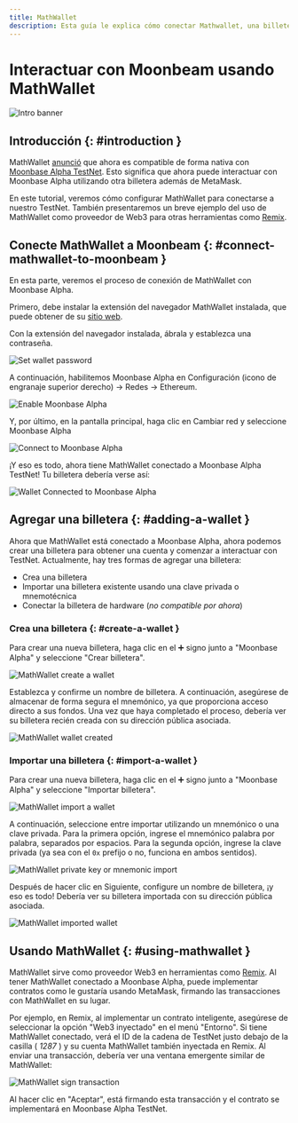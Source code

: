 ```yaml
---
title: MathWallet
description: Esta guía le explica cómo conectar Mathwallet, una billetera basada en navegador que funciona con Ethereum, a Moonbeam.
---
```


# Interactuar con Moonbeam usando MathWallet
 
![Intro banner](/images/tokens/connect/mathwallet/mathwallet-banner.png)

## Introducción {: #introduction } 

MathWallet [anunció](https://mathwallet.org/moonbeam-wallet/en/) que ahora es compatible de forma nativa con [Moonbase Alpha TestNet](/networks/testnet/). Esto significa que ahora puede interactuar con Moonbase Alpha utilizando otra billetera además de MetaMask.

En este tutorial, veremos cómo configurar MathWallet para conectarse a nuestro TestNet. También presentaremos un breve ejemplo del uso de MathWallet como proveedor de Web3 para otras herramientas como [Remix](/integrations/remix/).

## Conecte MathWallet a Moonbeam {: #connect-mathwallet-to-moonbeam } 

En esta parte, veremos el proceso de conexión de MathWallet con Moonbase Alpha.

Primero, debe instalar la extensión del navegador MathWallet instalada, que puede obtener de su [sitio web](https://mathwallet.org/en-us/).

Con la extensión del navegador instalada, ábrala y establezca una contraseña.

![Set wallet password](/images/tokens/connect/mathwallet/mathwallet-1.png)

A continuación, habilitemos Moonbase Alpha en Configuración (icono de engranaje superior derecho) -> Redes -> Ethereum.

![Enable Moonbase Alpha](/images/tokens/connect/mathwallet/mathwallet-2.png)

Y, por último, en la pantalla principal, haga clic en Cambiar red y seleccione Moonbase Alpha

![Connect to Moonbase Alpha](/images/tokens/connect/mathwallet/mathwallet-3.png)

¡Y eso es todo, ahora tiene MathWallet conectado a Moonbase Alpha TestNet! Tu billetera debería verse así:

![Wallet Connected to Moonbase Alpha](/images/tokens/connect/mathwallet/mathwallet-4.png)

## Agregar una billetera {: #adding-a-wallet } 

Ahora que MathWallet está conectado a Moonbase Alpha, ahora podemos crear una billetera para obtener una cuenta y comenzar a interactuar con TestNet. Actualmente, hay tres formas de agregar una billetera:

 - Crea una billetera
 - Importar una billetera existente usando una clave privada o mnemotécnica
 - Conectar la billetera de hardware (_no compatible por ahora_)

### Crea una billetera {: #create-a-wallet } 

Para crear una nueva billetera, haga clic en el :heavy_plus_sign: signo junto a "Moonbase Alpha" y seleccione "Crear billetera".

![MathWallet create a wallet](/images/tokens/connect/mathwallet/mathwallet-5.png)

Establezca y confirme un nombre de billetera. A continuación, asegúrese de almacenar de forma segura el mnemónico, ya que proporciona acceso directo a sus fondos. Una vez que haya completado el proceso, debería ver su billetera recién creada con su dirección pública asociada.

![MathWallet wallet created](/images/tokens/connect/mathwallet/mathwallet-6.png)

### Importar una billetera {: #import-a-wallet } 

Para crear una nueva billetera, haga clic en el :heavy_plus_sign: signo junto a "Moonbase Alpha" y seleccione "Importar billetera".

![MathWallet import a wallet](/images/tokens/connect/mathwallet/mathwallet-7.png)

A continuación, seleccione entre importar utilizando un mnemónico o una clave privada. Para la primera opción, ingrese el mnemónico palabra por palabra, separados por espacios. Para la segunda opción, ingrese la clave privada (ya sea con el `0x` prefijo o no, funciona en ambos sentidos).

![MathWallet private key or mnemonic import](/images/tokens/connect/mathwallet/mathwallet-8.png)

Después de hacer clic en Siguiente, configure un nombre de billetera, ¡y eso es todo! Debería ver su billetera importada con su dirección pública asociada.

![MathWallet imported wallet](/images/tokens/connect/mathwallet/mathwallet-9.png)

## Usando MathWallet {: #using-mathwallet } 

MathWallet sirve como proveedor Web3 en herramientas como [Remix](/integrations/remix/). Al tener MathWallet conectado a Moonbase Alpha, puede implementar contratos como le gustaría usando MetaMask, firmando las transacciones con MathWallet en su lugar.

Por ejemplo, en Remix, al implementar un contrato inteligente, asegúrese de seleccionar la opción "Web3 inyectado" en el menú "Entorno". Si tiene MathWallet conectado, verá el ID de la cadena de TestNet justo debajo de la casilla ( _1287_ ) y su cuenta MathWallet también inyectada en Remix. Al enviar una transacción, debería ver una ventana emergente similar de MathWallet:

![MathWallet sign transaction](/images/tokens/connect/mathwallet/mathwallet-10.png)

Al hacer clic en "Aceptar", está firmando esta transacción y el contrato se implementará en Moonbase Alpha TestNet.

